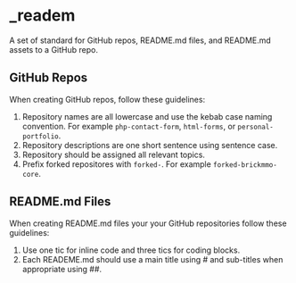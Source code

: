 # _readem

A set of standard for GitHub repos, README.md files, and README.md assets to a GitHub repo.

## GitHub Repos

When creating GitHub repos, follow these guidelines:

1. Repository names are all lowercase and use the kebab case naming convention. For example `php-contact-form`, `html-forms`, or `personal-portfolio`.
2. Repository descriptions are one short sentence using sentence case.
3. Repository should be assigned all relevant topics.
4. Prefix forked repositores with `forked-`. For example `forked-brickmmo-core`.

## README.md Files

When creating README.md files your your GitHub repositories follow these guidelines:

1. Use one tic for inline code and three tics for coding blocks.
2. Each READEME.md should use a main title using # and sub-titles when appropriate using ##.
